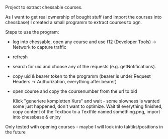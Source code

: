 Project to extract chessable courses.

As I want to get real ownership of bought stuff (and import the courses into chessbase) I created a small programm to extract courses to pgn.

Steps to use the program:
* log into chessable, open any course and use f12 (Developer Tools) -> Network to capture traffic
* refresh
* search for uid and choose any of the requests (e.g. getNotifications).
* copy uid & bearer token to the programm (bearer is under Request Headers -> Authorization, everything after bearer)
* open course and copy the coursenumber from the url to bid

  Klick "generiere kompletten Kurs" and wait - some slowness is wanted some just happened, don't want to optimize.
  Wait til everything finished, copy content of the Textbox to a Textfile named something.png, import into chessbase & enjoy

Only tested with opening courses - maybe I will look into taktiks/positions in the future
